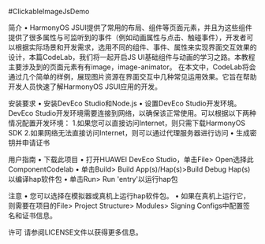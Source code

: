 #ClickableImageJsDemo

简介 • HarmonyOS JSUI提供了常用的布局、组件等页面元素，并且为这些组件提供了很多属性与可监听到的事件（例如动画属性与点击、触碰事件），开发者可以根据实际场景和开发需求，选用不同的组件、事件、属性来实现界面交互效果的设计，本篇CodeLab，我们将一起开启JS UI基础组件与动画的学习之路。本教程主要涉及到的页面元素有有image，image-animator。
 在本文中，CodeLab将会通过几个简单的样例，展现图片资源在界面交互中几种常见运用效果。它旨在帮助开发人员快速了解HarmonyOS JSUI应用的开发。

安装要求 • 安装DevEco Studio和Node.js • 设置DevEco Studio开发环境。 DevEco Studio开发环境需要连接到网络，以确保该正常使用。可以根据以下两种情况配置开发环境： 1.如果您可以直接访问Internet，则只需下载HarmonyOS SDK 2.如果网络无法直接访问Internet，则可以通过代理服务器进行访问 • 生成密钥并申请证书

用户指南 • 下载此项目 • 打开HUAWEI DevEco Studio，单击File> Open选择此ComponentCodelab • 单击Build> Build App(s)/Hap(s)>Build Debug Hap(s)以编译hap软件包 • 单击Run> Run 'entry'以运行hap包

注意 • 您可以选择在模拟器或真机上运行hap软件包。 • 如果在真机上运行它，则需要在项目的File> Project Structure> Modules> Signing Configs中配置签名和证书信息。

许可 请参阅LICENSE文件以获得更多信息。